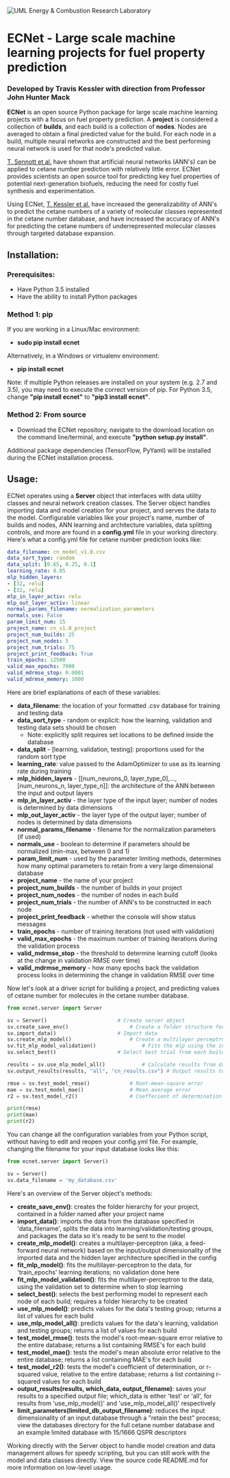 ![UML Energy & Combustion Research Laboratory](http://faculty.uml.edu/Hunter_Mack/uploads/9/7/1/3/97138798/1481826668_2.png)

# ECNet - Large scale machine learning projects for fuel property prediction
### Developed by Travis Kessler with direction from Professor John Hunter Mack
	
**ECNet** is an open source Python package for large scale machine learning projects with a focus on fuel property prediction. A __project__ is considered a collection of __builds__, and each build is a collection of __nodes__. Nodes are averaged to obtain a final predicted value for the build. For each node in a build, multiple neural networks are constructed and the best performing neural network is used for that node's predicted value.

[T. Sennott et al.](https://www.researchgate.net/publication/267576682_Artificial_Neural_Network_for_Predicting_Cetane_Number_of_Biofuel_Candidates_Based_on_Molecular_Structure) have shown that artificial neural networks (ANN's) can be applied to cetane number prediction with relatively little error. ECNet provides scientists an open source tool for predicting key fuel properties of potential next-generation biofuels, reducing the need for costly fuel synthesis and experimentation.

Using ECNet, [T. Kessler et al.](https://www.researchgate.net/publication/317569746_Artificial_neural_network_based_predictions_of_cetane_number_for_furanic_biofuel_additives) have increased the generalizability of ANN's to predict the cetane numbers of a variety of molecular classes represented in the cetane number database, and have increased the accuracy of ANN's for predicting the cetane numbers of underrepresented molecular classes through targeted database expansion.

## Installation:

### Prerequisites:
- Have Python 3.5 installed
- Have the ability to install Python packages

### Method 1: pip
If you are working in a Linux/Mac environment:
- **sudo pip install ecnet**

Alternatively, in a Windows or virtualenv environment:
- **pip install ecnet**

Note: if multiple Python releases are installed on your system (e.g. 2.7 and 3.5), you may need to execute the correct version of pip. For Python 3.5, change **"pip install ecnet"** to **"pip3 install ecnet"**.

### Method 2: From source
- Download the ECNet repository, navigate to the download location on the command line/terminal, and execute 
**"python setup.py install"**. 

Additional package dependencies (TensorFlow, PyYaml) will be installed during the ECNet installation process.

## Usage:

ECNet operates using a **Server** object that interfaces with data utility classes and neural network creation classes. The Server object handles importing data and model creation for your project, and serves the data to the model. Configurable variables like your project's name, number of builds and nodes, ANN learning and architecture variables, data splitting controls, and more are found in a __config.yml__ file in your working directory. Here's what a config.yml file for cetane number prediction looks like:

```yml
data_filename: cn_model_v1.0.csv
data_sort_type: random
data_split: [0.65, 0.25, 0.1]
learning_rate: 0.05
mlp_hidden_layers:
- [32, relu]
- [32, relu]
mlp_in_layer_activ: relu
mlp_out_layer_activ: linear
normal_params_filename: normalization_parameters
normals_use: False
param_limit_num: 15
project_name: cn_v1.0_project
project_num_builds: 25
project_num_nodes: 5
project_num_trials: 75
project_print_feedback: True
train_epochs: 12500
valid_max_epochs: 7000
valid_mdrmse_stop: 0.0001
valid_mdrmse_memory: 1000
```

Here are brief explanations of each of these variables:
- **data_filename**: the location of your formatted .csv database for training and testing data
- **data_sort_type** - random or explicit: how the learning, validation and testing data sets should be chosen
	- Note: explicitly split requires set locations to be defined inside the database
- **data_split** - [learning, validation, testing]: proportions used for the random sort type
- **learning_rate**: value passed to the AdamOptimizer to use as its learning rate during training
- **mlp_hidden_layers** - [[num_neurons_0, layer_type_0],...,[num_neurons_n, layer_type_n]]: the architecture of the ANN between the input and output layers
- **mlp_in_layer_activ** - the layer type of the input layer; number of nodes is determined by data dimensions
- **mlp_out_layer_activ** - the layer type of the output layer; number of nodes is determined by data dimensions
- **normal_params_filename** - filename for the normalization parameters (if used)
- **normals_use** - boolean to determine if parameters should be normalized (min-max, between 0 and 1)
- **param_limit_num** - used by the parameter limiting methods, determines how many optimal parameters to retain from a very large dimensional database
- **project_name** - the name of your project
- **project_num_builds** - the number of builds in your project
- **project_num_nodes** - the number of nodes in each build
- **project_num_trials** - the number of ANN's to be constructed in each node
- **project_print_feedback** - whether the console will show status messages
- **train_epochs** - number of training iterations (not used with validation)
- **valid_max_epochs** - the maximum number of training iterations during the validation process
- **valid_mdrmse_stop** - the threshold to determine learning cutoff (looks at the change in validation RMSE over time)
- **valid_mdrmse_memory** - how many epochs back the validation process looks in determining the change in validation RMSE over time

Now let's look at a driver script for building a project, and predicting values of cetane number for molecules in the cetane number database. 

```python
from ecnet.server import Server

sv = Server()						# Create server object
sv.create_save_env()					# Create a folder structure for your project
sv.import_data()					# Import data
sv.create_mlp_model()					# Create a multilayer perceptron (neural network)
sv.fit_mlp_model_validation()				# Fits the mlp using the input database (with a validation set)
sv.select_best()					# Select best trial from each build node

results = sv.use_mlp_model_all()			# Calculate results from data (all values, not just test set)
sv.output_results(results, "all", "cn_results.csv")	# Output results to specified file

rmse = sv.test_model_rmse()				# Root-mean-square error
mae = sv.test_model_mae()				# Mean average error
r2 = sv.test_model_r2()					# Coeffecient of determination (r-squared)

print(rmse)
print(mae)
print(r2)

```

You can change all the configuration variables from your Python script, without having to edit and reopen your config.yml file. For example, changing the filename for your input database looks like this:

```python
from ecnet.server import Server()

sv = Server()
sv.data_filename = 'my_database.csv'
```

Here's an overview of the Server object's methods:

- **create_save_env()**: creates the folder hierarchy for your project, contained in a folder named after your project name
- **import_data()**: imports the data from the database specified in 'data_filename', splits the data into learning/validation/testing groups, and packages the data so it's ready to be sent to the model
- **create_mlp_model()**: creates a multilayer-perceptron (aka, a feed-forward neural network) based on the input/output dimensionality of the imported data and the hidden layer architecture specified in the config
- **fit_mlp_model()**: fits the multilayer-perceptron to the data, for 'train_epochs' learning iterations; no validation done here
- **fit_mlp_model_validation()**: fits the multilayer-perceptron to the data, using the validation set to determine when to stop learning
- **select_best()**: selects the best performing model to represent each node of each build; requires a folder hierarchy to be created
- **use_mlp_model()**: predicts values for the data's testing group; returns a list of values for each build
- **use_mlp_model_all()**: predicts values for the data's learning, validation and testing groups; returns a list of values for each build
- **test_model_rmse()**: tests the model's root-mean-square error relative to the entire database; returns a list containing RMSE's for each build
- **test_model_mae()**: tests the model's mean absolute error relative to the entire database; returns a list containing MAE's for each build
- **test_model_r2()**: tests the model's coefficient of determination, or r-squared value, relative to the entire database; returns a list containing r-squared values for each build
- **output_results(results, which_data, output_filename)**: saves your results to a specified output file; which_data is either 'test' or 'all', for results from 'use_mlp_model()' and 'use_mlp_model_all()' respectively
- **limit_parameters(limited_db_output_filename)**: reduces the input dimensionality of an input database through a "retain the best" process; view the databases directory for the full cetane number database and an example limited database with 15/1666 QSPR descriptors

Working directly with the Server object to handle model creation and data management allows for speedy scripting, but you can still work with the model and data classes directly. View the source code README.md for more information on low-level usage.
